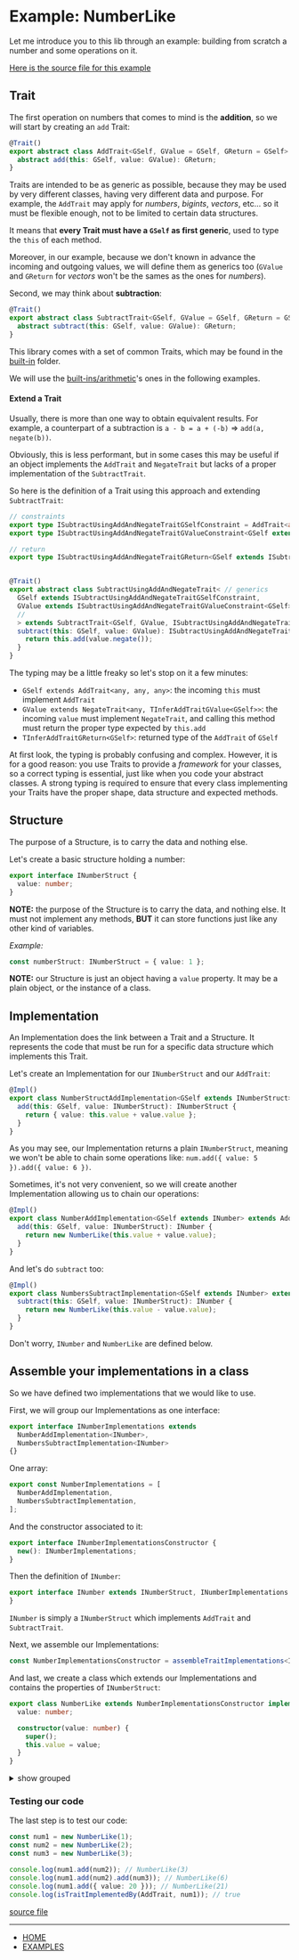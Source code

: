 # Example: NumberLike

Let me introduce you to this lib through an example: building from scratch a number and some operations on it.

[Here is the source file for this example](https://github.com/lifaon74/traits-v2-debug/blob/main/src/number-like/number-like.ts)

## Trait

The first operation on numbers that comes to mind is the **addition**, so we will start by creating an `add` Trait:

```ts
@Trait()
export abstract class AddTrait<GSelf, GValue = GSelf, GReturn = GSelf> {
  abstract add(this: GSelf, value: GValue): GReturn;
}
```

Traits are intended to be as generic as possible, because they may be used by very different classes, having very different data and purpose.
For example, the `AddTrait` may apply for *numbers*, *bigints*, *vectors*, etc...
so it must be flexible enough, not to be limited to certain data structures.

It means that **every Trait must have a `GSelf` as first generic**, used to type the `this` of each method.

Moreover, in our example, because we don't known in advance the incoming and outgoing values, we will define them as generics too
(`GValue` and `GReturn` for *vectors* won't be the sames as the ones for *numbers*).

Second, we may think about **subtraction**:

```ts
@Trait()
export abstract class SubtractTrait<GSelf, GValue = GSelf, GReturn = GSelf> {
  abstract subtract(this: GSelf, value: GValue): GReturn;
}
```

This library comes with a set of common Traits, which may be found in the [built-in](../../built-in) folder.

We will use the [built-ins/arithmetic](../../built-in/arithmetic)'s ones in the following examples.


#### Extend a Trait

Usually, there is more than one way to obtain equivalent results.
For example, a counterpart of a subtraction is `a - b = a + (-b)` => `add(a, negate(b))`.

Obviously, this is less performant, but in some cases this may be useful if an object implements the `AddTrait`
and `NegateTrait` but lacks of a proper implementation of the `SubtractTrait`.

So here is the definition of a Trait using this approach and extending `SubtractTrait`:

```ts
// constraints
export type ISubtractUsingAddAndNegateTraitGSelfConstraint = AddTrait<any, any, any>;
export type ISubtractUsingAddAndNegateTraitGValueConstraint<GSelf extends ISubtractUsingAddAndNegateTraitGSelfConstraint> = NegateTrait<any, TInferAddTraitGValue<GSelf>>;

// return
export type ISubtractUsingAddAndNegateTraitGReturn<GSelf extends ISubtractUsingAddAndNegateTraitGSelfConstraint> = TInferAddTraitGReturn<GSelf>;


@Trait()
export abstract class SubtractUsingAddAndNegateTrait< // generics
  GSelf extends ISubtractUsingAddAndNegateTraitGSelfConstraint,
  GValue extends ISubtractUsingAddAndNegateTraitGValueConstraint<GSelf>
  //
  > extends SubtractTrait<GSelf, GValue, ISubtractUsingAddAndNegateTraitGReturn<GSelf>> {
  subtract(this: GSelf, value: GValue): ISubtractUsingAddAndNegateTraitGReturn<GSelf> {
    return this.add(value.negate());
  }
}
```

The typing may be a little freaky so let's stop on it a few minutes:

- `GSelf extends AddTrait<any, any, any>`: the incoming `this` must implement `AddTrait`
- `GValue extends NegateTrait<any, TInferAddTraitGValue<GSelf>>`: the incoming `value` must implement `NegateTrait`,
and calling this method must return the proper type expected by `this.add`
- `TInferAddTraitGReturn<GSelf>`: returned type of the `AddTrait` of `GSelf`

At first look, the typing is probably confusing and complex.
However, it is for a good reason: you use Traits to provide a *framework* for your classes,
so a correct typing is essential, just like when you code your abstract classes.
A strong typing is required to ensure that every class implementing your Traits have the proper shape, data structure and expected methods.

## Structure

The purpose of a Structure, is to carry the data and nothing else.

Let's create a basic structure holding a number:

```ts
export interface INumberStruct {
  value: number;
}
```


**NOTE:** the purpose of the Structure is to carry the data, and nothing else. It must not implement any methods,
**BUT** it can store functions just like any other kind of variables.

*Example:*

```ts
const numberStruct: INumberStruct = { value: 1 };
```

**NOTE:** our Structure is just an object having a `value` property.
It may be a plain object, or the instance of a class.


## Implementation

An Implementation does the link between a Trait and a Structure.
It represents the code that must be run for a specific data structure which implements this Trait.

Let's create an Implementation for our `INumberStruct` and our `AddTrait`:

```ts
@Impl()
export class NumberStructAddImplementation<GSelf extends INumberStruct> extends AddTrait<GSelf, INumberStruct, INumberStruct> {
  add(this: GSelf, value: INumberStruct): INumberStruct {
    return { value: this.value + value.value };
  }
}
```

As you may see, our Implementation returns a plain `INumberStruct`, meaning we won't be able to chain some operations like:
`num.add({ value: 5 }).add({ value: 6 })`.

Sometimes, it's not very convenient, so we will create another Implementation allowing us to chain our operations:

```ts
@Impl()
export class NumberAddImplementation<GSelf extends INumber> extends AddTrait<GSelf, INumberStruct, INumber> {
  add(this: GSelf, value: INumberStruct): INumber {
    return new NumberLike(this.value + value.value);
  }
}
```

And let's do `subtract` too:

```ts
@Impl()
export class NumbersSubtractImplementation<GSelf extends INumber> extends SubtractTrait<GSelf, INumberStruct, INumber> {
  subtract(this: GSelf, value: INumberStruct): INumber {
    return new NumberLike(this.value - value.value);
  }
}
```

Don't worry, `INumber` and `NumberLike` are defined below.


## Assemble your implementations in a class

So we have defined two implementations that we would like to use.

First, we will group our Implementations as one interface:

```ts
export interface INumberImplementations extends
  NumberAddImplementation<INumber>,
  NumbersSubtractImplementation<INumber>
{}
```

One array:

```ts
export const NumberImplementations = [
  NumberAddImplementation,
  NumbersSubtractImplementation,
];
```

And the constructor associated to it:

```ts
export interface INumberImplementationsConstructor {
  new(): INumberImplementations;
}
```

Then the definition of `INumber`:

```ts
export interface INumber extends INumberStruct, INumberImplementations {
}
```

`INumber` is simply a `INumberStruct` which implements `AddTrait` and `SubtractTrait`.

Next, we assemble our Implementations:

```ts
const NumberImplementationsConstructor = assembleTraitImplementations<INumberImplementationsConstructor>(NumberImplementations);
```

And last, we create a class which extends our Implementations and contains the properties of `INumberStruct`:

```ts
export class NumberLike extends NumberImplementationsConstructor implements INumber {
  value: number;

  constructor(value: number) {
    super();
    this.value = value;
  }
}
```


<details>
<summary>show grouped</summary>
<p>

```ts
export interface INumberImplementations extends
  NumberAddImplementation<INumber>,
  NumbersSubtractImplementation<INumber>
{}

export const NumberImplementations = [
  NumberAddImplementation,
  NumbersSubtractImplementation,
];

export interface INumberImplementationsConstructor {
  new(): INumberImplementations;
}

export interface INumber extends INumberStruct, INumberImplementations {
}

const NumberImplementationsConstructor = AssembleTraitImplementations<INumberImplementationsConstructor>(NumberImplementations);

export class NumberLike extends NumberImplementationsConstructor implements INumber {
  value: number;

  constructor(value: number) {
    super();
    this.value = value;
  }
}
```

</p>
</details>


### Testing our code

The last step is to test our code:

```ts
const num1 = new NumberLike(1);
const num2 = new NumberLike(2);
const num3 = new NumberLike(3);

console.log(num1.add(num2)); // NumberLike(3)
console.log(num1.add(num2).add(num3)); // NumberLike(6)
console.log(num1.add({ value: 20 })); // NumberLike(21)
console.log(isTraitImplementedBy(AddTrait, num1)); // true
```

[source file](https://github.com/lifaon74/traits-v2-debug/blob/main/src/number-like/number-like.ts)

---

- [HOME](../../../README.md)
- [EXAMPLES](./README.md)
